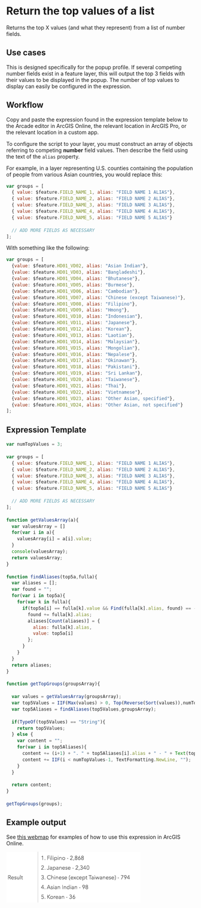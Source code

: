
# Return the top values of a list

Returns the top X values (and what they represent) from a list of number fields.

## Use cases

This is designed specifically for the popup profile. If several competing number fields exist in a feature layer, this will output the top 3 fields with their values to be displayed in the popup. The number of top values to display can easily be configured in the expression.

## Workflow

Copy and paste the expression found in the expression template below to 
the Arcade editor in ArcGIS Online, the relevant location in ArcGIS Pro, or
the relevant location in a custom app.

To configure the script to your layer, you must construct an array of objects 
referring to competing **number** field values. Then 
describe the field using the text of the `alias` property.

For example, in a layer representing U.S. counties containing the population
of people from various Asian countries, you would replace this:

```js
var groups = [
  { value: $feature.FIELD_NAME_1, alias: "FIELD NAME 1 ALIAS"},
  { value: $feature.FIELD_NAME_2, alias: "FIELD NAME 2 ALIAS"},
  { value: $feature.FIELD_NAME_3, alias: "FIELD NAME 3 ALIAS"},
  { value: $feature.FIELD_NAME_4, alias: "FIELD NAME 4 ALIAS"},
  { value: $feature.FIELD_NAME_5, alias: "FIELD NAME 5 ALIAS"}

  // ADD MORE FIELDS AS NECESSARY
];
```

With something like the following:

```js
var groups = [
  {value: $feature.HD01_VD02, alias: "Asian Indian"},
  {value: $feature.HD01_VD03, alias: "Bangladeshi"},
  {value: $feature.HD01_VD04, alias: "Bhutanese"},
  {value: $feature.HD01_VD05, alias: "Burmese"},
  {value: $feature.HD01_VD06, alias: "Cambodian"},
  {value: $feature.HD01_VD07, alias: "Chinese (except Taiwanese)"},
  {value: $feature.HD01_VD08, alias: "Filipino"},
  {value: $feature.HD01_VD09, alias: "Hmong"},
  {value: $feature.HD01_VD10, alias: "Indonesian"},
  {value: $feature.HD01_VD11, alias: "Japanese"},
  {value: $feature.HD01_VD12, alias: "Korean"},
  {value: $feature.HD01_VD13, alias: "Laotian"},
  {value: $feature.HD01_VD14, alias: "Malaysian"},
  {value: $feature.HD01_VD15, alias: "Mongolian"},
  {value: $feature.HD01_VD16, alias: "Nepalese"},
  {value: $feature.HD01_VD17, alias: "Okinawan"},
  {value: $feature.HD01_VD18, alias: "Pakistani"},
  {value: $feature.HD01_VD19, alias: "Sri Lankan"},
  {value: $feature.HD01_VD20, alias: "Taiwanese"},
  {value: $feature.HD01_VD21, alias: "Thai"},
  {value: $feature.HD01_VD22, alias: "Vietnamese"},
  {value: $feature.HD01_VD23, alias: "Other Asian, specified"},
  {value: $feature.HD01_VD24, alias: "Other Asian, not specified"}
];
```

## Expression Template

```js
var numTopValues = 3;

var groups = [
  { value: $feature.FIELD_NAME_1, alias: "FIELD NAME 1 ALIAS"},
  { value: $feature.FIELD_NAME_2, alias: "FIELD NAME 2 ALIAS"},
  { value: $feature.FIELD_NAME_3, alias: "FIELD NAME 3 ALIAS"},
  { value: $feature.FIELD_NAME_4, alias: "FIELD NAME 4 ALIAS"},
  { value: $feature.FIELD_NAME_5, alias: "FIELD NAME 5 ALIAS"}

  // ADD MORE FIELDS AS NECESSARY
];

function getValuesArray(a){
  var valuesArray = []
  for(var i in a){
    valuesArray[i] = a[i].value;
  }
  console(valuesArray);
  return valuesArray;
}

function findAliases(top5a,fulla){
  var aliases = [];
  var found = "";
  for(var i in top5a){
    for(var k in fulla){
      if(top5a[i] == fulla[k].value && Find(fulla[k].alias, found) == -1){
        found += fulla[k].alias;
        aliases[Count(aliases)] = {
          alias: fulla[k].alias,
          value: top5a[i]
        };
      }
    }
  }
  return aliases;
}
 
function getTopGroups(groupsArray){
    
  var values = getValuesArray(groupsArray);
  var top5Values = IIF(Max(values) > 0, Top(Reverse(Sort(values)),numTopValues), "no Asians live here");
  var top5Aliases = findAliases(top5Values,groupsArray);
    
  if(TypeOf(top5Values) == "String"){
    return top5Values;
  } else {
    var content = "";
    for(var i in top5Aliases){
      content += (i+1) + ". " + top5Aliases[i].alias + " - " + Text(top5Aliases[i].value, "#,###");
      content += IIF(i < numTopValues-1, TextFormatting.NewLine, "");
    }
  }
    
  return content;
}
 
getTopGroups(groups);
```

## Example output

See [this webmap](https://jsapi.maps.arcgis.com/home/webmap/viewer.html?webmap=1add0bb044974d558f263ea468710aad) for examples of how to use this expression in ArcGIS Online.

[![top-5](./images/top-5.png)](https://jsapi.maps.arcgis.com/home/webmap/viewer.html?webmap=1add0bb044974d558f263ea468710aad)